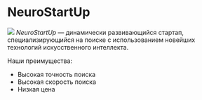 # NeuroStartUp
![](https://netology-code.github.io/git-homeworks/introduction/assets/logo.png)
*NeuroStartUp* — динамически развивающийся стартап, специализирующийся на поиске с использованием новейших технологий искусственного интеллекта.
 
 Наши преимущества:
* Высокая точность поиска
* Высокая скорость поиска
*  Низкая цена